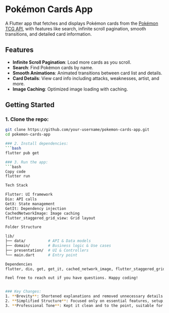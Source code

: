 # Pokémon Cards App

A Flutter app that fetches and displays Pokémon cards from the [Pokémon TCG API](https://pokemontcg.io/), with features like search, infinite scroll pagination, smooth transitions, and detailed card information.

## Features
- **Infinite Scroll Pagination**: Load more cards as you scroll.
- **Search**: Find Pokémon cards by name.
- **Smooth Animations**: Animated transitions between card list and details.
- **Card Details**: View card info including attacks, weaknesses, artist, and more.
- **Image Caching**: Optimized image loading with caching.

## Getting Started

### 1. Clone the repo:
```bash
git clone https://github.com/your-username/pokemon-cards-app.git
cd pokemon-cards-app

### 2. Install dependencies:
```bash
flutter pub get

### 3. Run the app:
```bash
Copy code
flutter run

Tech Stack

Flutter: UI framework
Dio: API calls
GetX: State management
GetIt: Dependency injection
CachedNetworkImage: Image caching
flutter_staggered_grid_view: Grid layout

Folder Structure

lib/
├── data/          # API & Data models
├── domain/        # Business logic & Use cases
├── presentation/  # UI & Controllers
└── main.dart      # Entry point

Dependencies
flutter, dio, get, get_it, cached_network_image, flutter_staggered_grid_view

Feel free to reach out if you have questions. Happy coding!


### Key Changes:
1. **Brevity**: Shortened explanations and removed unnecessary details.
2. **Simplified Structure**: Focused only on essential features, setup, and dependencies.
3. **Professional Tone**: Kept it clean and to the point, suitable for an interview task.
